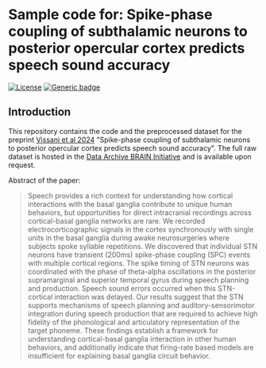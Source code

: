 # Sample code for: Spike-phase coupling of subthalamic neurons to posterior opercular cortex predicts speech sound accuracy

[![License](https://img.shields.io/badge/License-MIT-blue.svg)](https://opensource.org/license/mit)
[![Generic badge](https://img.shields.io/badge/release-1.0.0-green.svg)](https://github.com/rutishauserlab/paper_SPC_ECoG_STN_Speech/releases/tag/v1.0.0)

## Introduction
This repository contains the code and the preprocessed dataset for the preprint [Vissani et al 2024](https://doi.org/10.1101/2023.10.18.562969) "Spike-phase coupling of subthalamic neurons to posterior opercular cortex predicts speech sound accuracy". The full raw dataset is hosted in the [Data Archive BRAIN Initiative](https://dabi.loni.usc.edu/dsi/1U01NS098969) and is available upon request.

Abstract of the paper:
>Speech provides a rich context for understanding how cortical interactions with the basal ganglia contribute to unique human behaviors, but opportunities for direct intracranial recordings across cortical-basal ganglia networks are rare. We recorded electrocorticographic signals in the cortex synchronously with single units in the basal ganglia during awake neurosurgeries where subjects spoke syllable repetitions. We discovered that individual STN neurons have transient (200ms) spike-phase coupling (SPC) events with multiple cortical regions. The spike timing of STN neurons was coordinated with the phase of theta-alpha oscillations in the posterior supramarginal and superior temporal gyrus during speech planning and production. Speech sound errors occurred when this STN-cortical interaction was delayed. Our results suggest that the STN supports mechanisms of speech planning and auditory-sensorimotor integration during speech production that are required to achieve high fidelity of the phonological and articulatory representation of the target phoneme. These findings establish a framework for understanding cortical-basal ganglia interaction in other human behaviors, and additionally indicate that firing-rate based models are insufficient for explaining basal ganglia circuit behavior.




